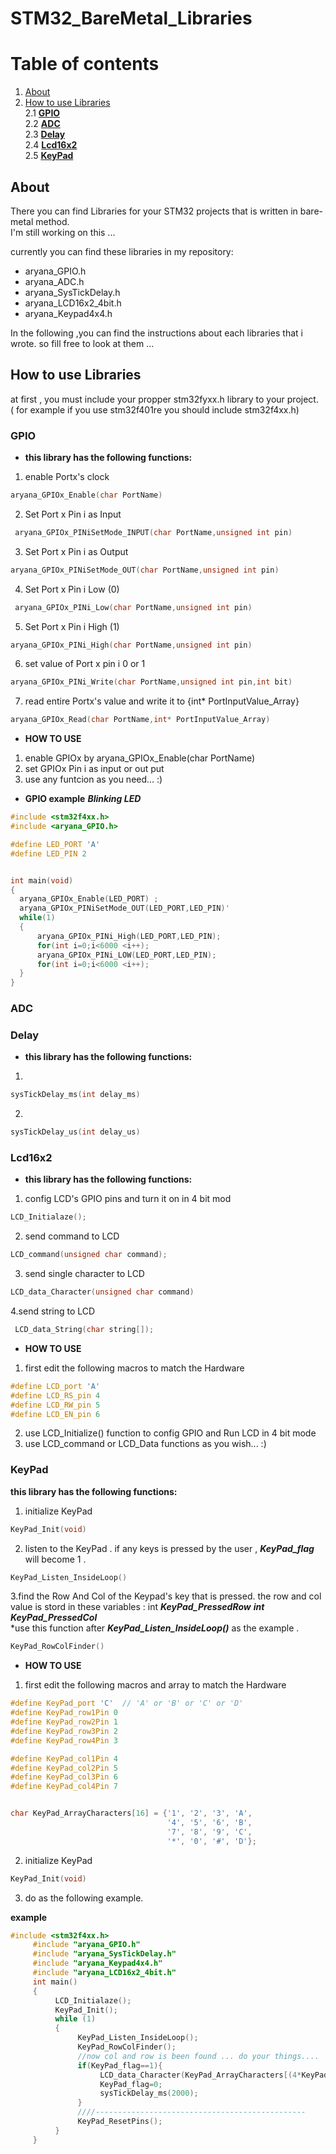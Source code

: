 # STM32_BareMetal_Libraries
<h1>Table of contents</h1>

<ol dir="auto">
  <li>
    <a href="#about">About</a>
  </li>
  <li> 
    <a href="#how-to-use-libraries">How to use Libraries </a>
    <br>
    2.1 <a href="#gpio"><b >GPIO</b> </a>
    <br>
    2.2 <a href="#adc-example"> <b>ADC</b> </a>
    <br>
    2.3 <a href="#delay"><b>Delay</b></a>
    <br>
    2.4 <a href="#lcd16x2"><b>Lcd16x2</b></a>
    <br>
    2.5 <a href="#keypad"><b>KeyPad</b> </a>
  </li>
</ol>

## About

There you can find Libraries for your STM32 projects that is written in bare-metal method. <br>
I'm still working on this ... <br>

currently you can find these libraries in my repository:
<ul>
  <li >aryana_GPIO.h</li>
  <li>aryana_ADC.h</li>
  <li>aryana_SysTickDelay.h</li>
  <li>aryana_LCD16x2_4bit.h</li>
  <li>aryana_Keypad4x4.h</li>
</ul>

In the following ,you can find the instructions about each libraries that i wrote. so fill free to look at them ...

## How to use Libraries
at first , you must include your propper stm32fyxx.h library to your project. <br>( for example if you use stm32f401re you should include stm32f4xx.h)


### GPIO
- **this library has the following functions:** 


1. enable Portx's clock
```c++
aryana_GPIOx_Enable(char PortName) 
```
  2. Set Port x Pin i as Input
```c++
 aryana_GPIOx_PINiSetMode_INPUT(char PortName,unsigned int pin)
```  
  3. Set Port x Pin i as Output
```c++
aryana_GPIOx_PINiSetMode_OUT(char PortName,unsigned int pin) 
```  
  4. Set Port x Pin i Low (0)
```c++
 aryana_GPIOx_PINi_Low(char PortName,unsigned int pin)
```
  5.  Set Port x Pin i High (1)
```c++
aryana_GPIOx_PINi_High(char PortName,unsigned int pin)
```
  6. set value of Port x pin i 0 or 1
```c++
aryana_GPIOx_PINi_Write(char PortName,unsigned int pin,int bit)
```
  7.   read entire Portx's value and write it to {int* PortInputValue_Array} 
```c++
aryana_GPIOx_Read(char PortName,int* PortInputValue_Array)
```

- **HOW TO USE**

1. enable GPIOx by aryana_GPIOx_Enable(char PortName)
2. set GPIOx Pin i as input or out put
3. use any funtcion as you need... :)

- **GPIO example**
***Blinking LED***
```c++
#include <stm32f4xx.h>
#include <aryana_GPIO.h>

#define LED_PORT 'A'
#define LED_PIN 2


int main(void)
{
  aryana_GPIOx_Enable(LED_PORT) ;
  aryana_GPIOx_PINiSetMode_OUT(LED_PORT,LED_PIN)'
  while(1)
  {
      aryana_GPIOx_PINi_High(LED_PORT,LED_PIN);
      for(int i=0;i<6000 <i++);
      aryana_GPIOx_PINi_LOW(LED_PORT,LED_PIN);
      for(int i=0;i<6000 <i++);
  }
}

```

### ADC


### Delay
- **this library has the following functions:** 
1.
```c++
sysTickDelay_ms(int delay_ms)
```
2. 
```c++
sysTickDelay_us(int delay_us)
```
### Lcd16x2

- **this library has the following functions:** 
1. config LCD's GPIO pins and turn it on in 4 bit mod 
  ```c++
  LCD_Initialaze();
  ```
2. send command to LCD
  ```c++
  LCD_command(unsigned char command);
  ```
3. send single character to LCD
  ```c++
  LCD_data_Character(unsigned char command)
  ```
4.send string to LCD 
  ```c++
   LCD_data_String(char string[]);
  ```

- **HOW TO USE**
1. first edit the following macros to match the Hardware

```c++
#define LCD_port 'A'
#define LCD_RS_pin 4
#define LCD_RW_pin 5
#define LCD_EN_pin 6
```

2. use LCD_Initialize() function to config GPIO and Run LCD in 4 bit mode
3.  use LCD_command or LCD_Data functions as you wish... :)

### KeyPad 
**this library has the following functions:**
1. initialize KeyPad 
```c
KeyPad_Init(void) 
```
2. listen to the KeyPad . if any keys is pressed by the user , ***KeyPad_flag*** will become 1  .
```c
KeyPad_Listen_InsideLoop()
```
3.find the Row And Col of the Keypad's key that is pressed. the row and col value is stord in these variables : int ***KeyPad_PressedRow*** ***int KeyPad_PressedCol***
<br>*use this function after ***KeyPad_Listen_InsideLoop()*** as the example .
```c
KeyPad_RowColFinder()
```

- **HOW TO USE**
1. first edit the following macros and array to match the Hardware
```c++
#define KeyPad_port 'C'  // 'A' or 'B' or 'C' or 'D'
#define KeyPad_row1Pin 0
#define KeyPad_row2Pin 1
#define KeyPad_row3Pin 2
#define KeyPad_row4Pin 3

#define KeyPad_col1Pin 4
#define KeyPad_col2Pin 5
#define KeyPad_col3Pin 6
#define KeyPad_col4Pin 7


char KeyPad_ArrayCharacters[16] = {'1', '2', '3', 'A',
                                   '4', '5', '6', 'B',
                                   '7', '8', '9', 'C',
                                   '*', '0', '#', 'D'};

```
2. initialize KeyPad 
```c
KeyPad_Init(void) 
```
3. do as the following example. 

**example**
```c++
#include <stm32f4xx.h>
     #include "aryana_GPIO.h"
     #include "aryana_SysTickDelay.h"
     #include "aryana_Keypad4x4.h"
     #include "aryana_LCD16x2_4bit.h"
     int main()
     {
          LCD_Initialaze();
          KeyPad_Init();
          while (1)
          {
               KeyPad_Listen_InsideLoop();
               KeyPad_RowColFinder();
               //now col and row is been found ... do your things....
               if(KeyPad_flag==1){
                    LCD_data_Character(KeyPad_ArrayCharacters[(4*KeyPad_PressedRow) + (KeyPad_PressedCol)]);
                    KeyPad_flag=0;
                    sysTickDelay_ms(2000);
               }
               ////-----------------------------------------------
               KeyPad_ResetPins();
          }
     }

```


